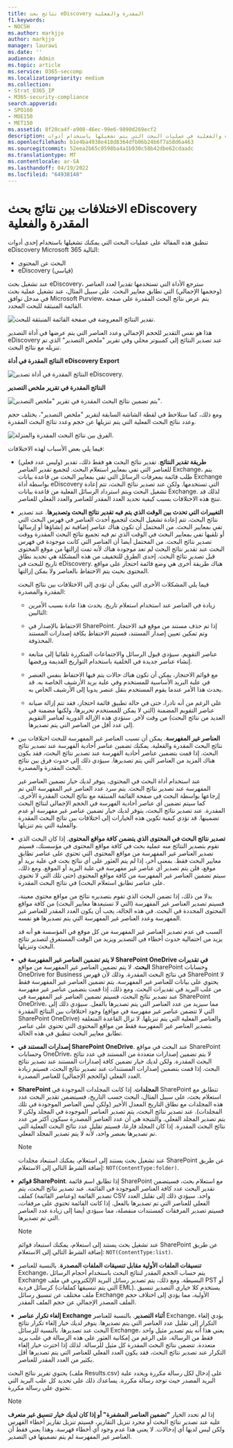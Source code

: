 ```yaml
---
title: نتائج بحث eDiscovery المقدرة والفعلية
f1.keywords:
- NOCSH
ms.author: markjjo
author: markjjo
manager: laurawi
ms.date: ''
audience: Admin
ms.topic: article
ms.service: O365-seccomp
ms.localizationpriority: medium
ms.collection:
- Strat_O365_IP
- M365-security-compliance
search.appverid:
- SPO160
- MOE150
- MET150
ms.assetid: 8f20ca4f-a908-46ec-99e6-9890d269ecf2
description: فهم سبب اختلاف نتائج البحث المقدرة والفعلية في عمليات البحث التي يتم تشغيلها باستخدام أدوات eDiscovery في Office 365.
ms.openlocfilehash: b1e4ba4938e418d8364dfb06b24b6f7a58d6a463
ms.sourcegitcommit: 52eea2b65c0598ba4a1b930c58b42dbe62cdaadc
ms.translationtype: MT
ms.contentlocale: ar-SA
ms.lasthandoff: 04/19/2022
ms.locfileid: "64938148"
---
```

# <a name="differences-between-estimated-and-actual-ediscovery-search-results"></a>الاختلافات بين نتائج بحث eDiscovery المقدرة والفعلية

تنطبق هذه المقالة على عمليات البحث التي يمكنك تشغيلها باستخدام إحدى أدوات eDiscovery Microsoft 365 التالية: 

- البحث عن المحتوى
- eDiscovery (قياسي)

عند تشغيل بحث eDiscovery، سترجع الأداة التي تستخدمها تقديرا لعدد العناصر (وحجمها الإجمالي) التي تطابق معايير البحث. على سبيل المثال، عند تشغيل عملية بحث في مدخل توافق Microsoft Purview، يتم عرض نتائج البحث المقدرة على صفحة القائمة المنبثقة للبحث المحدد.
  
![تقدير النتائج المعروضة في صفحة القائمة المنبثقة للبحث.](../media/EstimatedSearchResults1.png)
  
هذا هو نفس التقدير للحجم الإجمالي وعدد العناصر التي يتم عرضها في أداة التصدير eDiscovery عند تصدير النتائج إلى كمبيوتر محلي وفي تقرير "ملخص التصدير" الذي تم تنزيله مع نتائج البحث.
  
**النتائج المقدرة في أداة eDiscovery Export**

![النتائج المقدرة في أداة تصدير eDiscovery.](../media/d34312a5-0ee6-49aa-9460-7ea0015a6e66.png)
  
**النتائج المقدرة في تقرير ملخص التصدير**

![يتم تضمين نتائج البحث المقدرة في تقرير "ملخص التصدير".](../media/44b579da-86c2-4f33-81b5-84d604003eda.png)
  
ومع ذلك، كما ستلاحظ في لقطة الشاشة السابقة لتقرير "ملخص التصدير"، يختلف حجم وعدد نتائج البحث الفعلية التي يتم تنزيلها عن حجم وعدد نتائج البحث المقدرة.
  
![الفرق بين نتائج البحث المقدرة والمنزلة.](../media/84aef318-230f-430d-9d9e-02f21342d364.png)
  
فيما يلي بعض الأسباب لهذه الاختلافات:
  
- **طريقة تقدير النتائج**. تقدير نتائج البحث هو فقط ذلك، تقدير (وليس عدد فعلي) للعناصر التي تفي بمعايير استعلام البحث. لتجميع تقدير العناصر Exchange، يتم طلب قائمة بمعرفات الرسائل التي تفي بمعايير البحث من قاعدة بيانات Exchange بواسطة أداة eDiscovery التي تستخدمها. ولكن عند تصدير نتائج البحث، تتم إعادة تشغيل البحث ويتم استرداد الرسائل الفعلية من قاعدة بيانات Exchange. لذلك قد تنتج هذه الاختلافات بسبب كيفية تحديد العدد المقدر للعناصر والعدد الفعلي للعناصر.

- **التغييرات التي تحدث بين الوقت الذي يتم فيه تقدير نتائج البحث وتصديرها**. عند تصدير نتائج البحث، تتم إعادة تشغيل البحث لتجميع أحدث العناصر في فهرس البحث التي تفي بمعايير البحث. من المحتمل أن تكون هناك عناصر إضافية تم إنشاؤها أو إرسالها أو تلقيها تفي بمعايير البحث في الوقت الذي تم فيه تجميع نتائج البحث المقدرة ووقت تصدير نتائج البحث. من المحتمل أيضا أن العناصر التي كانت موجودة في فهرس البحث عند تقدير نتائج البحث لم تعد موجودة هناك لأنه تمت إزالتها من موقع المحتوى قبل تصدير نتائج البحث. إحدى الطرق للتخفيف من هذه المشكلة هي تحديد نطاق تاريخ للبحث في eDiscovery. هناك طريقة أخرى هي وضع قائمة احتجاز على مواقع المحتوى بحيث يتم الاحتفاظ بالعناصر ولا يمكن إزالتها.

   فيما يلي المشكلات الأخرى التي يمكن أن تؤدي إلى الاختلافات بين نتائج البحث المقدرة والمصدرة:

  - زيادة في العناصر عند استخدام استعلام تاريخ. يحدث هذا عادة بسبب الأمرين التاليين:

  - الاحتفاظ بالإصدار في SharePoint. إذا تم حذف مستند من موقع قيد الاحتجاز وتم تمكين تعيين إصدار المستند، فسيتم الاحتفاظ بكافة إصدارات المستند المحذوفة.

  - عناصر التقويم. سيؤدي قبول الرسائل والاجتماعات المتكررة تلقائيا إلى متابعة إنشاء عناصر جديدة في الخلفية باستخدام التواريخ القديمة ورفضها.

  - مع قوائم الاحتجاز، يمكن أن تكون هناك حالات يتم فيها الاحتفاظ بنفس العنصر في علبة البريد الأساسية للمستخدم وفي علبة بريد الأرشيف الخاصة به. قد يحدث هذا الأمر عندما يقوم المستخدم بنقل عنصر يدويا إلى الأرشيف الخاص به.

  - على الرغم من أنه نادرا، حتى في حالة تطبيق قائمة احتجاز، فقد تتم إزالة صيانة عناصر التقويم المضمنة (التي لا يمكن للمستخدم تحريرها، ولكنها مضمنة في العديد من نتائج البحث) من وقت لآخر. ستؤدي هذه الإزالة الدورية لعناصر التقويم إلى عدد أقل من العناصر التي يتم تصديرها.

- **العناصر غير المفهرسة**. يمكن أن تسبب العناصر غير المفهرسة للبحث اختلافات بين نتائج البحث المقدرة والفعلية. يمكنك تضمين عناصر أحادية الفهرسة عند تصدير نتائج البحث. إذا قمت بتضمين عناصر أحادية الفهرسة عند تصدير نتائج البحث، فقد يكون هناك المزيد من العناصر التي يتم تصديرها. سيؤدي ذلك إلى حدوث فرق بين نتائج البحث المقدرة والمصدرة.

    عند استخدام أداة البحث في المحتوى، يتوفر لديك خيار تضمين العناصر غير المفهرسة عند تصدير نتائج البحث. يتم سرد عدد العناصر غير المفهرسة التي تم إرجاعها بواسطة البحث في صفحة القائمة المنبثقة مع نتائج البحث المقدرة الأخرى. كما سيتم تضمين أي عناصر أحادية الفهرسة في الحجم الإجمالي لنتائج البحث المقدرة. عند تصدير نتائج البحث، يتوفر لديك خيار تضمين عناصر غير مفهرسة أو عدم تضمينها. قد تؤدي كيفية تكوين هذه الخيارات إلى اختلافات بين نتائج البحث المقدرة والفعلية التي يتم تنزيلها.

- **تصدير نتائج البحث في المحتوى الذي يتضمن كافة مواقع المحتوى**. إذا كان البحث الذي تقوم بتصدير النتائج منه عملية بحث في كافة مواقع المحتوى في مؤسستك، فسيتم تصدير العناصر غير المفهرسة من مواقع المحتوى التي تحتوي على عناصر تطابق معايير البحث فقط. بمعنى آخر، إذا لم يتم العثور على أي نتائج بحث في علبة بريد أو موقع، فلن يتم تصدير أي عناصر غير مفهرسة في علبة البريد أو الموقع. ومع ذلك، سيتم تضمين العناصر غير المفهرسة من كافة مواقع المحتوى (حتى تلك التي لا تحتوي على عناصر تطابق استعلام البحث) في نتائج البحث المقدرة.

    بدلا من ذلك، إذا تضمن البحث الذي تقوم بتصديره نتائج من مواقع محتوى معينة، فسيتم تصدير العناصر غير المفهرسة (التي لا تستبعدها معايير البحث) من كافة مواقع المحتوى المحددة في البحث. في هذه الحالة، يجب أن يكون العدد المقدر للعناصر غير المفهرسة وعدد العناصر غير المفهرسة التي يتم تصديرها هو نفسه.

    السبب في عدم تصدير العناصر غير المفهرسة من كل موقع في المؤسسة هو أنه قد يزيد من احتمالية حدوث أخطاء في التصدير ويزيد من الوقت المستغرق لتصدير نتائج البحث وتنزيلها.

- **لا يتم تضمين العناصر غير المفهرسة في SharePoint OneDrive في تقديرات البحث**. لا يتم تضمين العناصر غير المفهرسة من مواقع SharePoint وحسابات OneDrive for Business في نتائج البحث المقدرة. وذلك لأن فهرس SharePoint لا يحتوي على بيانات للعناصر غير المفهرسة. يتم تضمين العناصر غير المفهرسة فقط من علب البريد في تقديرات البحث. ومع ذلك، إذا قمت بتضمين عناصر غير مفهرسة عند تصدير نتائج البحث، فسيتم تضمين العناصر غير المفهرسة في SharePoint OneDrive، مما سيزيد من عدد العناصر التي يتم تصديرها بالفعل. سيؤدي ذلك إلى وجود اختلافات بين النتائج المقدرة (التي لا تتضمن عناصر غير مفهرسة في مواقع SharePoint OneDrive) والعناصر الفعلية التي يتم تنزيلها. لا تزال القاعدة المتعلقة بتصدير العناصر غير المفهرسة فقط من مواقع المحتوى التي تحتوي على عناصر تطابق معايير البحث تنطبق في هذه الحالة.

- **إصدارات المستند في SharePoint OneDrive**. عند البحث في مواقع SharePoint وحسابات OneDrive، لا يتم تضمين إصدارات متعددة من المستند في عدد نتائج البحث المقدرة. ولكن لديك خيار تضمين كافة إصدارات المستند عند تصدير نتائج البحث. إذا قمت بتضمين إصدارات المستندات عند تصدير نتائج البحث، فسيتم زيادة العدد الفعلي (والحجم الإجمالي) للعناصر المصدرة.

- **SharePoint المجلدات**. إذا كانت المجلدات الموجودة في SharePoint تتطابق مع استعلام بحث، على سبيل المثال، البحث حسب التاريخ، فسيتضمن تقدير البحث عدد هذه المجلدات مع نطاق التاريخ المعدل الأخير (ولكن ليس العناصر الموجودة في تلك المجلدات). عند تصدير نتائج البحث، يتم تصدير العناصر الموجودة في المجلد ولكن لا يتم تصدير المجلد الفعلي. والنتيجة هي أن عدد العناصر المصدرة سيكون أكثر من عدد نتائج البحث المقدرة. إذا كان المجلد فارغا، فسيتم تقليل عدد نتائج البحث الفعلية التي تم تصديرها بعنصر واحد، لأنه لا يتم تصدير المجلد الفعلي.

   > [!NOTE]
   > عند تشغيل بحث يستند إلى استعلام، يمكنك استبعاد مجلدات SharePoint عن طريق إضافة الشرط التالي إلى الاستعلام: `NOT(ContentType:folder)`.

- **قوائم SharePoint**. إذا تطابق اسم قائمة SharePoint مع استعلام بحث، فسيتضمن تقدير البحث عدد كافة العناصر الموجودة في القائمة. عند تصدير نتائج البحث، يتم تصدير القائمة (وعناصر القائمة) كملف CSV واحد. سيؤدي ذلك إلى تقليل العدد الفعلي للعناصر التي تم تصديرها بالفعل. إذا كانت القائمة تحتوي على مرفقات، فسيتم تصدير المرفقات كمستندات منفصلة، مما سيؤدي أيضا إلى زيادة عدد العناصر التي تم تصديرها.

   > [!NOTE]
   > عند تشغيل بحث يستند إلى استعلام، يمكنك استبعاد قوائم SharePoint عن طريق إضافة الشرط التالي إلى الاستعلام: `NOT(ContentType:list)`.

- **تنسيقات الملفات الأولية مقابل تنسيقات الملفات المصدرة**. بالنسبة للعناصر Exchange، يتم حساب الحجم المقدر لنتائج البحث باستخدام أحجام الرسائل Exchange البسيطة. ومع ذلك، يتم تصدير رسائل البريد الإلكتروني في ملف PST أو كرسائل فردية (التي يتم تنسيقها كملفات EML). يستخدم كلا خياري التصدير تنسيق ملف مختلف عن تنسيق رسائل Exchange الأولية، مما يؤدي إلى اختلاف حجم الملف المصدر الإجمالي عن حجم الملف المقدر.

- **إلغاء تكرار عناصر Exchange أثناء التصدير**. بالنسبة للعناصر Exchange، يؤدي إلغاء التكرار إلى تقليل عدد العناصر التي يتم تصديرها. يتوفر لديك خيار إلغاء تكرار نتائج البحث عند تصديرها. بالنسبة للرسائل Exchange، يعني هذا أنه يتم تصدير مثيل واحد فقط من الرسالة، على الرغم من إمكانية العثور على هذه الرسالة في علب بريد متعددة. تتضمن نتائج البحث المقدرة كل مثيل للرسالة. لذلك إذا اخترت خيار إلغاء التكرار عند تصدير نتائج البحث، فقد يكون العدد الفعلي للعناصر التي يتم تصديرها أقل بكثير من العدد المقدر للعناصر.

يحتوي تقرير نتائج البحث (ملف Results.csv) على إدخال لكل رسالة مكررة ويحدد علبة البريد المصدر حيث توجد رسالة مكررة. يساعدك ذلك على تحديد كل علب البريد التي تحتوي على رسالة مكررة.

> [!NOTE]
> إذا لم تحدد الخيار **"تضمين العناصر المشفرة" أو إذا كان لديك خيار تنسيق غير متعرف** عليه عند تصدير نتائج البحث أو مجرد تنزيل التقارير، فسيتم تنزيل تقارير أخطاء الفهرس ولكن ليس لديها أي إدخالات. لا يعني هذا عدم وجود أي أخطاء فهرسة. وهذا يعني فقط أن العناصر غير المفهرسة لم يتم تضمينها في التصدير.
